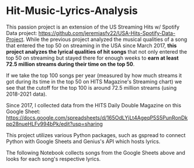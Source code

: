 # Hit-Music-Lyrics-Analysis

This passion project is an extension of the US Streaming Hits w/ Spotify Data project: https://github.com/jeremiasfv22/USA-Hits-Spotify-Data-Project. While the previous project analyzed the musical qualities of a song that entered the top 50 on streaming in the USA since March 2017, **this project analyzes the lyrical qualities of hit songs** that not only entered the top 50 on streaming but stayed there for enough weeks to **earn at least 72.5 million streams during their time on the top 50**.

If we take the top 100 songs per year (measured by how much streams it got during its time in the top 50 on HITS Magazine's Streaming chart) we see that the cutoff for the top 100 is around 72.5 million streams (using 2018-2021 data). 

Since 2017, I collected data from the HITS Daily Double Magazine on this Google Sheet: https://docs.google.com/spreadsheets/d/165OdLYjLt4AgeqP5S5PunRonDkpp28nueHLFv994bPk/edit?usp=sharing

This project utilizes various Python packages, such as gspread to connect Python with Google Sheets and Genius's API which hosts lyrics. 

The following Notebook collects songs from the Google Sheets above and looks for each song's respective lyrics. 

